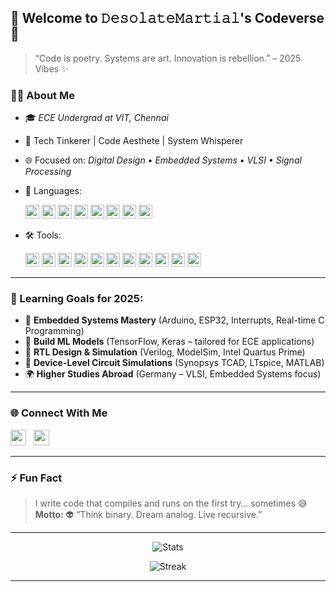 ## 🚀 Welcome to 𝙳𝚎𝚜𝚘𝚕𝚊𝚝𝚎𝙼𝚊𝚛𝚝𝚒𝚊𝚕's Codeverse 🌌

> “Code is poetry. Systems are art. Innovation is rebellion.” – 2025 Vibes ✨

### 👨‍💻 About Me
- 🎓 *ECE Undergrad at VIT, Chennai*
- 🧠 Tech Tinkerer | Code Aesthete | System Whisperer  
- 🌐 Focused on: *Digital Design • Embedded Systems • VLSI • Signal Processing*

- 🧰 Languages:  
  <p align="left">
    <img src="https://img.shields.io/badge/Python-3776AB?style=flat&logo=python&logoColor=white" height="22"/>
    <img src="https://img.shields.io/badge/C++-00599C?style=flat&logo=c%2b%2b&logoColor=white" height="22"/>
    <img src="https://img.shields.io/badge/C-A8B9CC?style=flat&logo=c&logoColor=white" height="22"/>
    <img src="https://img.shields.io/badge/Java-007396?style=flat&logo=java&logoColor=white" height="22"/>
    <img src="https://img.shields.io/badge/JavaScript-F7DF1E?style=flat&logo=javascript&logoColor=black" height="22"/>
    <img src="https://img.shields.io/badge/HTML5-E34F26?style=flat&logo=html5&logoColor=white" height="22"/>
    <img src="https://img.shields.io/badge/CSS3-1572B6?style=flat&logo=css3&logoColor=white" height="22"/>
    <img src="https://img.shields.io/badge/Verilog-8B0000?style=flat&logoColor=white" height="22"/>
  </p>

- 🛠 Tools:  
  <p align="left">
    <img src="https://img.shields.io/badge/Docker-2496ED?style=flat&logo=docker&logoColor=white" height="22"/>
    <img src="https://img.shields.io/badge/TCAD-00599C?style=flat&logoColor=white" height="22"/>
    <img src="https://img.shields.io/badge/TensorFlow-FF6F00?style=flat&logo=tensorflow&logoColor=white" height="22"/>
    <img src="https://img.shields.io/badge/VSCode-007ACC?style=flat&logo=visualstudiocode&logoColor=white" height="22"/>
    <img src="https://img.shields.io/badge/Arduino-00979D?style=flat&logo=arduino&logoColor=white" height="22"/>
    <img src="https://img.shields.io/badge/MATLAB-0076A8?style=flat&logo=mathworks&logoColor=white" height="22"/>
    <img src="https://img.shields.io/badge/Intel%20Quartus%20Prime-0071C5?style=flat&logo=intel&logoColor=white" height="22"/>
    <img src="https://img.shields.io/badge/ModelSim-003B6F?style=flat&logoColor=white" height="22"/>
    <img src="https://img.shields.io/badge/Jupyter-F37626?style=flat&logo=jupyter&logoColor=white" height="22"/>
    <img src="https://img.shields.io/badge/MySQL-4479A1?style=flat&logo=mysql&logoColor=white" height="22"/>
    <img src="https://img.shields.io/badge/LTspice-B40000?style=flat&logoColor=white" height="22"/>
  </p>

---

### 🌱 Learning Goals for 2025:
- 🔌 **Embedded Systems Mastery** (Arduino, ESP32, Interrupts, Real-time C Programming)  
- 🧠 **Build ML Models** (TensorFlow, Keras – tailored for ECE applications)  
- 🔧 **RTL Design & Simulation** (Verilog, ModelSim, Intel Quartus Prime)  
- 🧪 **Device-Level Circuit Simulations** (Synopsys TCAD, LTspice, MATLAB)  
- 🌍 **Higher Studies Abroad** (Germany – VLSI, Embedded Systems focus)

---

### 🌐 Connect With Me  
<p align="left">
  <a href="https://www.linkedin.com/in/venkatesan-gk-231b0b31a/" target="_blank">
    <img src="https://img.shields.io/badge/LinkedIn-venkatesan--gk-0077B5?style=flat&logo=linkedin&logoColor=white" height="25"/></a>
  &nbsp;
  <a href="mailto:burytheheavens@gmail.com">
    <img src="https://img.shields.io/badge/Gmail-burytheheavens@gmail.com-D14836?style=flat&logo=gmail&logoColor=white" height="25"/>
  </a>
</p>

---

### ⚡ Fun Fact  
> I write code that compiles and runs on the first try… sometimes 😅  
> **Motto:** 👽 “Think binary. Dream analog. Live recursive.”

---

<p align="center">
  <img src="https://github-readme-stats.vercel.app/api?username=DesolateMartial&show_icons=true&theme=tokyonight" alt="Stats" />
</p>

<p align="center">
  <img src="https://github-readme-streak-stats.herokuapp.com/?user=DesolateMartial&theme=tokyonight" alt="Streak" />
</p>

---
